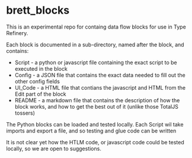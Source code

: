 # brett_blocks

This is an experimental repo for containg data flow blocks for use in Type Refinery.

Each block is documented in a sub-directory, named after the block, and contains:
- Script - a python or javascript file containing the exact script to be executed in the block
- Config - a JSON file that contains the exact data needed to fill out the other config fields
- UI_Code - a HTML file that contians the javascript and HTML from the Edit part of the block
- README - a markdown file that contains the description of how the block works, and how to get the best out of it (unlike those TotalJS tossers)

The Python blocks can be loaded and tested locally. Each Script wil take imports and export a file, and so testing and glue code can be written

It is not clear yet how the HTLM code, or javascript code could be tested locally, so we are open to suggestions.